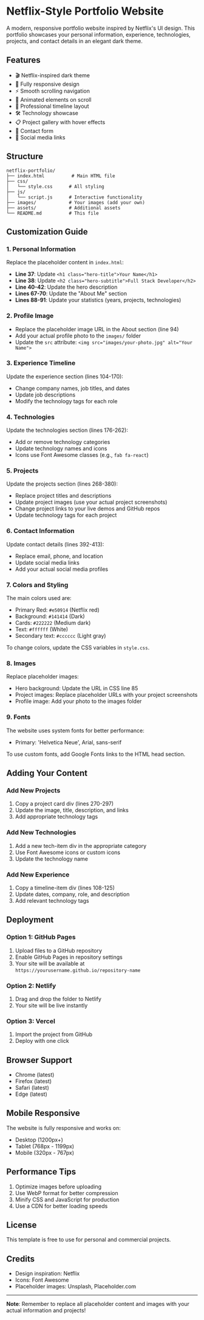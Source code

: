 # Netflix-Style Portfolio Website

A modern, responsive portfolio website inspired by Netflix's UI design. This portfolio showcases your personal information, experience, technologies, projects, and contact details in an elegant dark theme.

## Features

- 🎬 Netflix-inspired dark theme
- 📱 Fully responsive design
- ⚡ Smooth scrolling navigation
- 🎨 Animated elements on scroll
- 💼 Professional timeline layout
- 🛠️ Technology showcase
- 📋 Project gallery with hover effects
- 📧 Contact form
- 🔗 Social media links

## Structure

```
netflix-portfolio/
├── index.html          # Main HTML file
├── css/
│   └── style.css      # All styling
├── js/
│   └── script.js      # Interactive functionality
├── images/            # Your images (add your own)
├── assets/            # Additional assets
└── README.md          # This file
```

## Customization Guide

### 1. Personal Information

Replace the placeholder content in `index.html`:

- **Line 37**: Update `<h1 class="hero-title">Your Name</h1>`
- **Line 38**: Update `<h2 class="hero-subtitle">Full Stack Developer</h2>`
- **Line 40-42**: Update the hero description
- **Lines 67-70**: Update the "About Me" section
- **Lines 88-91**: Update your statistics (years, projects, technologies)

### 2. Profile Image

- Replace the placeholder image URL in the About section (line 94)
- Add your actual profile photo to the `images/` folder
- Update the `src` attribute: `<img src="images/your-photo.jpg" alt="Your Name">`

### 3. Experience Timeline

Update the experience section (lines 104-170):
- Change company names, job titles, and dates
- Update job descriptions
- Modify the technology tags for each role

### 4. Technologies

Update the technologies section (lines 176-262):
- Add or remove technology categories
- Update technology names and icons
- Icons use Font Awesome classes (e.g., `fab fa-react`)

### 5. Projects

Update the projects section (lines 268-380):
- Replace project titles and descriptions
- Update project images (use your actual project screenshots)
- Change project links to your live demos and GitHub repos
- Update technology tags for each project

### 6. Contact Information

Update contact details (lines 392-413):
- Replace email, phone, and location
- Update social media links
- Add your actual social media profiles

### 7. Colors and Styling

The main colors used are:
- Primary Red: `#e50914` (Netflix red)
- Background: `#141414` (Dark)
- Cards: `#222222` (Medium dark)
- Text: `#ffffff` (White)
- Secondary text: `#cccccc` (Light gray)

To change colors, update the CSS variables in `style.css`.

### 8. Images

Replace placeholder images:
- Hero background: Update the URL in CSS line 85
- Project images: Replace placeholder URLs with your project screenshots
- Profile image: Add your photo to the images folder

### 9. Fonts

The website uses system fonts for better performance:
- Primary: 'Helvetica Neue', Arial, sans-serif

To use custom fonts, add Google Fonts links to the HTML head section.

## Adding Your Content

### Add New Projects

1. Copy a project card div (lines 270-297)
2. Update the image, title, description, and links
3. Add appropriate technology tags

### Add New Technologies

1. Add a new tech-item div in the appropriate category
2. Use Font Awesome icons or custom icons
3. Update the technology name

### Add New Experience

1. Copy a timeline-item div (lines 108-125)
2. Update dates, company, role, and description
3. Add relevant technology tags

## Deployment

### Option 1: GitHub Pages
1. Upload files to a GitHub repository
2. Enable GitHub Pages in repository settings
3. Your site will be available at `https://yourusername.github.io/repository-name`

### Option 2: Netlify
1. Drag and drop the folder to Netlify
2. Your site will be live instantly

### Option 3: Vercel
1. Import the project from GitHub
2. Deploy with one click

## Browser Support

- Chrome (latest)
- Firefox (latest)
- Safari (latest)
- Edge (latest)

## Mobile Responsive

The website is fully responsive and works on:
- Desktop (1200px+)
- Tablet (768px - 1199px)
- Mobile (320px - 767px)

## Performance Tips

1. Optimize images before uploading
2. Use WebP format for better compression
3. Minify CSS and JavaScript for production
4. Use a CDN for better loading speeds

## License

This template is free to use for personal and commercial projects.

## Credits

- Design inspiration: Netflix
- Icons: Font Awesome
- Placeholder images: Unsplash, Placeholder.com

---

**Note**: Remember to replace all placeholder content and images with your actual information and projects!
